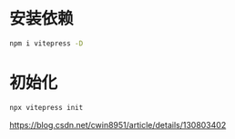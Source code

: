# 安装依赖
<!-- @vitepress-demo-preview/component -->
<!-- @vitepress-demo-preview/component @vitepress-demo-preview/plugin -->

<!-- vitepress-demoblock Invalid options, either `theme` or `themes` must be provided -->
<!-- vitepress-theme-demoblock -->
```bash
npm i vitepress -D
```

# 初始化

```bash
npx vitepress init
```

https://blog.csdn.net/cwin8951/article/details/130803402